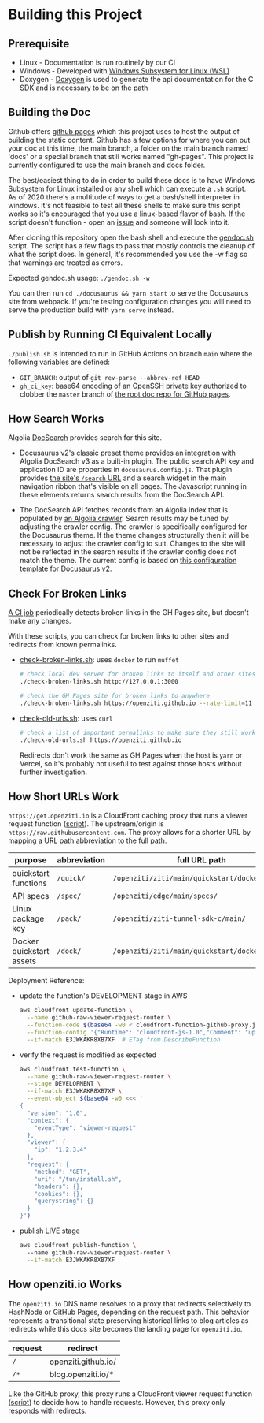 # Building this Project

## Prerequisite

* Linux - Documentation is run routinely by our CI
* Windows - Developed with [Windows Subsystem for Linux (WSL)](https://docs.microsoft.com/en-us/windows/wsl/install-win10)
* Doxygen - [Doxygen](http://www.doxygen.nl/) is used to generate the api documentation for the C SDK and is
  necessary to be on the path

## Building the Doc

Github offers [github pages](https://pages.github.com/) which this project uses to host the output of building the
static content. Github has a few options for where you can put your doc at this time, the main branch, a folder on the
main branch named 'docs' or a special branch that still works named "gh-pages". This project is currently configured
to use the main branch and docs folder.

The best/easiest thing to do in order to build these docs is to have Windows Subsystem for Linux installed or any shell
which can execute a `.sh` script. As of 2020 there's a multitude of ways to get a bash/shell interpreter in windows.
It's not feasible to test all these shells to make sure this script works so it's encouraged that you use a linux-based
flavor of bash. If the script doesn't function - open an [issue](./issues) and someone will look into it.

After cloning this repository open the bash shell and execute the [gendoc.sh](./gendoc.sh) script. The script has a few
flags to pass that mostly controls the cleanup of what the script does. In general, it's recommended you use the -w flag
so that warnings are treated as errors. 

Expected gendoc.sh usage: `./gendoc.sh -w`

You can then run `cd ./docusaurus && yarn start` to serve the Docusaurus site from webpack. If you're testing configuration changes you will need to serve the production build with `yarn serve` instead.

## Publish by Running CI Equivalent Locally

`./publish.sh` is intended to run in GitHub Actions on branch `main` where the following variables are defined:

* `GIT_BRANCH`: output of `git rev-parse --abbrev-ref HEAD`
* `gh_ci_key`: base64 encoding of an OpenSSH private key authorized to clobber the `master` branch of [the root doc repo for GitHub pages](https://github.com/openziti/openziti.github.io/tree/master).

## How Search Works

Algolia [DocSearch](https://docsearch.algolia.com/) provides search for this site.

* Docusaurus v2's classic preset theme provides an integration with Algolia DocSearch v3 as a built-in plugin. The public search API key and application ID are properties in `docusaurus.config.js`. That plugin provides [the site's `/search` URL](/search) and a search widget in the main navigation ribbon that's visible on all pages. The Javascript running in these elements returns search results from the DocSearch API.

* The DocSearch API fetches records from an Algolia index that is populated by [an Algolia crawler](https://crawler.algolia.com/). Search results may be tuned by adjusting the crawler config. The crawler is specifically configured for the Docusaurus theme. If the theme changes structurally then it will be necessary to adjust the crawler config to suit. Changes to the site will not be reflected in the search results if the crawler config does not match the theme. The current config is based on [this configuration template for Docusaurus v2](https://docsearch.algolia.com/docs/templates/#docusaurus-v2-template).

## Check For Broken Links

[A CI job](https://github.com/openziti/ziti-doc/actions/workflows/check-links.yml) periodically detects broken links in the GH Pages site, but doesn't make any changes.

With these scripts, you can check for broken links to other sites and redirects from known permalinks.

* [check-broken-links.sh](./check-broken-links.sh): uses `docker` to run `muffet`

  ```bash
  # check local dev server for broken links to itself and other sites, excluding GitHub links
  ./check-broken-links.sh http://127.0.0.1:3000

  # check the GH Pages site for broken links to anywhere
  ./check-broken-links.sh https://openziti.github.io --rate-limit=11
  ```

* [check-old-urls.sh](./check-old-urls.sh): uses `curl`

  ```bash
  # check a list of important permalinks to make sure they still work
  ./check-old-urls.sh https://openziti.github.io
  ```

  Redirects don't work the same as GH Pages when the host is `yarn` or Vercel, so it's probably not useful to test against those hosts without further investigation.

## How Short URLs Work

`https://get.openziti.io` is a CloudFront caching proxy that runs a viewer request function ([script](./cloudfront-function-github-proxy.js)). The upstream/origin is `https://raw.githubusercontent.com`. The proxy allows for a shorter URL by mapping a URL path abbreviation to the full path.

|purpose|abbreviation|full URL path|
|---|---|---|
|quickstart functions|`/quick/`|`/openziti/ziti/main/quickstart/docker/image/`|
|API specs|`/spec/`|`/openziti/edge/main/specs/`|
|Linux package key|`/pack/`|`/openziti/ziti-tunnel-sdk-c/main/`
|Docker quickstart assets|`/dock/`|`/openziti/ziti/main/quickstart/docker/`|

Deployment Reference:

* update the function's DEVELOPMENT stage in AWS

  ```bash
  aws cloudfront update-function \
    --name github-raw-viewer-request-router \
    --function-code $(base64 -w0 < cloudfront-function-github-proxy.js) \
    --function-config '{"Runtime": "cloudfront-js-1.0","Comment": "update function"}' \
    --if-match E3JWKAKR8XB7XF  # ETag from DescribeFunction
  ```

* verify the request is modified as expected

  ```bash
  aws cloudfront test-function \
    --name github-raw-viewer-request-router \
    --stage DEVELOPMENT \
    --if-match E3JWKAKR8XB7XF \
    --event-object $(base64 -w0 <<< '
  {
    "version": "1.0",
    "context": {
      "eventType": "viewer-request"
    },
    "viewer": {
      "ip": "1.2.3.4"
    },
    "request": {
      "method": "GET",
      "uri": "/tun/install.sh",
      "headers": {},
      "cookies": {},
      "querystring": {}
    }
  }')
  ```

* publish LIVE stage

  ```bash
  aws cloudfront publish-function \      
    --name github-raw-viewer-request-router \
    --if-match E3JWKAKR8XB7XF
  ```

## How openziti.io Works

The `openziti.io` DNS name resolves to a proxy that redirects selectively to HashNode or GitHub Pages, depending on the request path. This behavior represents a transitional state preserving historical links to blog articles as redirects while this docs site becomes the landing page for `openziti.io`.

| request | redirect            |
|---------|---------------------|
| `/`     | openziti.github.io/ |
| `/*`    | blog.openziti.io/*  | 

Like the GitHub proxy, this proxy runs a CloudFront viewer request function ([script](./cloudfront-function-blog-proxy.js)) to decide how to handle requests. However, this proxy only responds with redirects.
